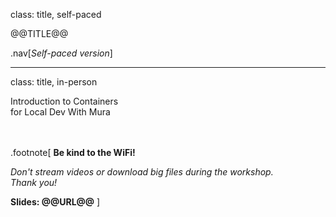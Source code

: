 class: title, self-paced

@@TITLE@@

.nav[*Self-paced version*]

---

class: title, in-person

Introduction to Containers<br/>
for Local Dev With Mura<br/>
<br/></br>

.footnote[
**Be kind to the WiFi!**<br/>
<!-- *Use the 5G network.* -->
<!-- *Don't use your hotspot.*<br/> -->
*Don't stream videos or download big files during the workshop.*<br/>
*Thank you!*

**Slides: @@URL@@**
]
